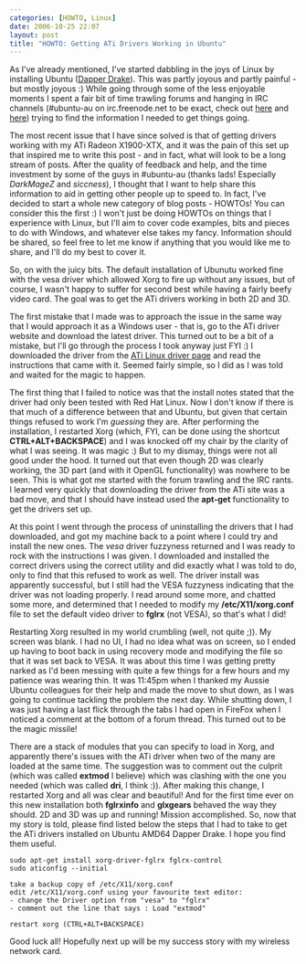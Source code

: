 ```yaml
---
categories: [HOWTO, Linux]
date: 2006-10-25 22:07
layout: post
title: "HOWTO: Getting ATi Drivers Working in Ubuntu"
---
```

As I've already mentioned, I've started dabbling in the joys of Linux by installing Ubuntu (<a href="http://www.ubuntu.com/support/faq#head-3df1e0e29bc1a807664ce156fb9fe6f09c35bfdd" title="Ubuntu FAQ" target="_blank">Dapper Drake</a>). This was partly joyous and partly painful - but mostly joyous :) While going through some of the less enjoyable moments I spent a fair bit of time trawling forums and hanging in IRC channels (#ubuntu-au on irc.freenode.net to be exact, check out <a href="http://ubuntu.com.au/welcome/" title="Ubuntu Australian Team" target="_blank">here</a> and <a href="http://www.matthewv.id.au/ubuntu-au/" title="Ubuntu Australian Team" target="_blank">here</a>) trying to find the information I needed to get things going.

The most recent issue that I have since solved is that of getting drivers working with my ATi Radeon X1900-XTX, and it was the pain of this set up that inspired me to write this post - and in fact, what will look to be a long stream of posts. After the quality of feedback and help, and the time investment by some of the guys in #ubuntu-au (thanks lads! Especially <em>DarkMageZ</em> and <em>siccness</em>), I thought that I want to help share this information to aid in getting other people up to speed to. In fact, I've decided to start a whole new category of blog posts - HOWTOs! You can consider this the first :) I won't just be doing HOWTOs on things that I experience with Linux, but I'll aim to cover code examples, bits and pieces to do with Windows, and whatever else takes my fancy. Information should be shared, so feel free to let me know if anything that you would like me to share, and I'll do my best to cover it.

So, on with the juicy bits. The default installation of Ubunutu worked fine with the vesa driver which allowed Xorg to fire up without any issues, but of course, I wasn't happy to suffer for second best while having a fairly beefy video card. The goal was to get the ATi drivers working in both 2D and 3D.

The first mistake that I made was to approach the issue in the same way that I would approach it as a Windows user - that is, go to the ATi driver website and download the latest driver. This turned out to be a bit of a mistake, but I'll go through the process I took anyway just FYI :) I downloaded the driver from the <a href="http://www.ati.com/online/customercareportal/linux.html" title="Linux ATi Drivers" target="_blank">ATi Linux driver page</a> and read the instructions that came with it. Seemed fairly simple, so I did as I was told and waited for the magic to happen.

The first thing that I failed to notice was that the install notes stated that the driver had only been tested with Red Hat Linux. Now I don't know if there is that much of a difference between that and Ubuntu, but given that certain things refused to work I'm <em>guessing</em> they are. After performing the installation, I restarted Xorg (which, FYI, can be done using the shortcut <strong>CTRL+ALT+BACKSPACE</strong>) and I was knocked off my chair by the clarity of what I was seeing. It was magic :) But to my dismay, things were not all good under the hood. It turned out that even though 2D was clearly working, the 3D part (and with it OpenGL functionality) was nowhere to be seen. This is what got me started with the forum trawling and the IRC rants. I learned very quickly that downloading the driver from the ATi site was a bad move, and that I should have instead used the <strong>apt-get</strong> functionality to get the drivers set up.

At this point I went through the process of uninstalling the drivers that I had downloaded, and got my machine back to a point where I could try and install the new ones. The <em>vesa</em> driver fuzzyness returned and I was ready to rock with the instructions I was given. I downloaded and installed the correct drivers using the correct utility and did exactly what I was told to do, only to find that this refused to work as well. The driver install was apparently successful, but I still had the VESA fuzzyness indicating that the driver was not loading properly. I read around some more, and chatted some more, and determined that I needed to modify my <strong>/etc/X11/xorg.conf</strong> file to set the default video driver to <strong>fglrx</strong> (not VESA), so that's what I did!

Restarting Xorg resulted in my world crumbling (well, not quite ;)). My screen was blank. I had no UI, I had no idea what was on screen, so I ended up having to boot back in using recovery mode and modifying the file so that it was set back to VESA. It was about this time I was getting pretty narked as I'd been messing with quite a few things for a few hours and my patience was wearing thin.  It was 11:45pm when I thanked my Aussie Ubuntu colleagues for their help and made the move to shut down, as I was going to continue tackling the problem the next day. While shutting down, I was just having a last flick through the tabs I had open in FireFox when I noticed a comment at the bottom of a forum thread. This turned out to be the magic missile!

There are a stack of modules that you can specify to load in Xorg, and apparently there's issues with the ATi driver when two of the many are loaded at the same time. The suggestion was to comment out the culprit (which was called <strong>extmod</strong> I believe) which was clashing with the one you needed (which was called <strong>dri</strong>, I think :)). After making this change, I restarted Xorg and all was clear and beautiful! And for the first time ever on this new installation both <strong>fglrxinfo</strong> and <strong>glxgears</strong> behaved the way they should. 2D and 3D was up and running! Mission accomplished.  So, now that my story is told, please find listed below the steps that I had to take to get the ATi drivers installed on Ubuntu AMD64 Dapper Drake. I hope you find them useful.

    sudo apt-get install xorg-driver-fglrx fglrx-control
    sudo aticonfig --initial

    take a backup copy of /etc/X11/xorg.conf
    edit /etc/X11/xorg.conf using your favourite text editor:
    - change the Driver option from "vesa" to "fglrx"
    - comment out the line that says : Load "extmod"

    restart xorg (CTRL+ALT+BACKSPACE)


Good luck all! Hopefully next up will be my success story with my wireless network card.
